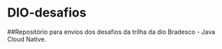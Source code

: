 # DIO-desafios

##Repositório para envios dos desafios da trilha da dio Bradesco - Java Cloud Native.
